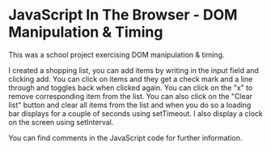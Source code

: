 # JavaScript In The Browser - DOM Manipulation & Timing

This was a school project exercising DOM manipulation & timing.

I created a shopping list, you can add items by writing in the input
field and clicking add. You can click on items and they get a check
mark and a line through and toggles back when clicked again. You can
click on the "x" to remove corresponding item from the list. You can
also click on the "Clear list" button and clear all items from the list
and when you do so a loading bar displays for a couple of seconds using
setTimeout. I also display a clock on the screen using setInterval.

You can find comments in the JavaScript code for further information.
